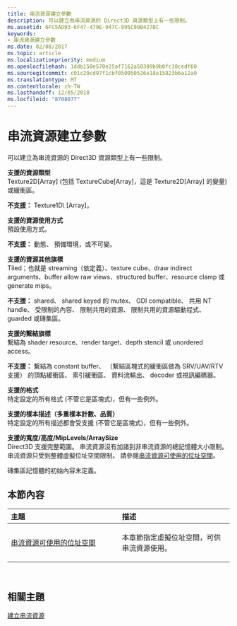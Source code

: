 ```yaml
---
title: 串流資源建立參數
description: 可以建立為串流資源的 Direct3D 資源類型上有一些限制。
ms.assetid: 6FC5AD93-6F47-479E-947C-895C99B427BC
keywords:
- 串流資源建立參數
ms.date: 02/08/2017
ms.topic: article
ms.localizationpriority: medium
ms.openlocfilehash: 1ddb150e570e25af7162a50309b9b0fc30cedf60
ms.sourcegitcommit: c01c29cd97f1cbf050950526e18e15823b6a12a0
ms.translationtype: MT
ms.contentlocale: zh-TW
ms.lasthandoff: 12/05/2018
ms.locfileid: "8708077"
---
```

# <a name="streaming-resource-creation-parameters"></a>串流資源建立參數


可以建立為串流資源的 Direct3D 資源類型上有一些限制。

<span id="Supported-Resource-Type"></span><span id="supported-resource-type"></span><span id="SUPPORTED-RESOURCE-TYPE"></span>**支援的資源類型**  
Texture2D\[Array\] (包括 TextureCube\[Array\]，這是 Texture2D\[Array\] 的變量) 或緩衝區。

**不支援：** Texture1D\ [Array\]。

<span id="Supported-Resource-Usage"></span><span id="supported-resource-usage"></span><span id="SUPPORTED-RESOURCE-USAGE"></span>**支援的資源使用方式**  
預設使用方式。

**不支援：** 動態、 預備環境，或不可變。

<span id="Supported-Resource-Misc-Flags"></span><span id="supported-resource-misc-flags"></span><span id="SUPPORTED-RESOURCE-MISC-FLAGS"></span>**支援的資源其他旗標**  
Tiled；也就是 streaming（依定義）、texture cube、draw indirect arguments、buffer allow raw views、structured buffer、resource clamp 或 generate mips。

**不支援：** shared、 shared keyed 的 mutex、 GDI compatible、 共用 NT handle、 受限制的內容、 限制共用的資源、 限制共用的資源驅動程式、 guarded 或磚集區。

<span id="Supported-Bind-Flags"></span><span id="supported-bind-flags"></span><span id="SUPPORTED-BIND-FLAGS"></span>**支援的繫結旗標**  
繫結為 shader resource、render target、depth stencil 或 unordered access。

**不支援：** 繫結為 constant buffer、 （繫結區塊式的緩衝區做為 SRV/UAV/RTV 支援） 的頂點緩衝區、 索引緩衝區、 資料流輸出、 decoder 或視訊編碼器。

<span id="Supported-Formats"></span><span id="supported-formats"></span><span id="SUPPORTED-FORMATS"></span>**支援的格式**  
特定設定的所有格式 (不管它是區塊式)，但有一些例外。

<span id="Supported-Sample-Description--Multisample-count--quality-"></span><span id="supported-sample-description--multisample-count--quality-"></span><span id="SUPPORTED-SAMPLE-DESCRIPTION--MULTISAMPLE-COUNT--QUALITY-"></span>**支援的樣本描述（多重樣本計數、品質）**  
特定設定的所有描述都會受支援 (不管它是區塊式)，但有一些例外。

<span id="Supported-Width-Height-MipLevels-ArraySize"></span><span id="supported-width-height-miplevels-arraysize"></span><span id="SUPPORTED-WIDTH-HEIGHT-MIPLEVELS-ARRAYSIZE"></span>**支援的寬度/高度/MipLevels/ArraySize**  
Direct3D 支援完整範圍。 串流資源沒有加諸到非串流資源的總記憶體大小限制。 串流資源只受到整體虛擬位址空間限制。 請參閱[串流資源可使用的位址空間](address-space-available-for-streaming-resources.md)。

磚集區記憶體的初始內容未定義。

## <a name="span-idin-this-sectionspanin-this-section"></a><span id="in-this-section"></span>本節內容


<table>
<colgroup>
<col width="50%" />
<col width="50%" />
</colgroup>
<thead>
<tr class="header">
<th align="left">主題</th>
<th align="left">描述</th>
</tr>
</thead>
<tbody>
<tr class="odd">
<td align="left"><p><a href="address-space-available-for-streaming-resources.md">串流資源可使用的位址空間</a></p></td>
<td align="left"><p>本章節指定虛擬位址空間，可供串流資源使用。</p></td>
</tr>
</tbody>
</table>

 

## <a name="span-idrelated-topicsspanrelated-topics"></a><span id="related-topics"></span>相關主題


[建立串流資源](creating-streaming-resources.md)

 

 




